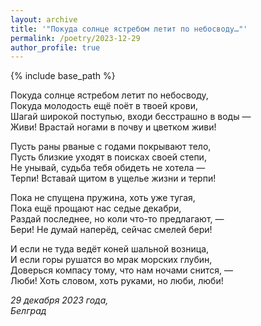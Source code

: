 ```yaml
---
layout: archive
title: '"Покуда солнце ястребом летит по небосводу…"'
permalink: /poetry/2023-12-29
author_profile: true
---
```


{% include base_path %}

Покуда солнце ястребом летит по небосводу, <br>
Покуда молодость ещё поёт в твоей крови, <br>
Шагай широкой поступью, входи бесстрашно в воды — <br>
Живи! Врастай ногами в почву и цветком живи! <br>

Пусть раны рваные с годами покрывают тело, <br>
Пусть близкие уходят в поисках своей степи, <br>
Не унывай, судьба тебя обидеть не хотела — <br>
Терпи! Вставай щитом в ущелье жизни и терпи! <br>

Пока не спущена пружина, хоть уже тугая, <br>
Пока ещё прощают нас седые декабри, <br>
Раздай последнее, но коли что-то предлагают, — <br>
Бери! Не думай наперёд, сейчас смелей бери! <br>

И если не туда ведёт коней шальной возница, <br>
И если горы рушатся во мрак морских глубин, <br>
Доверься компасу тому, что нам ночами снится, — <br>
Люби! Хоть словом, хоть руками, но люби, люби! <br>

<i>29 декабря 2023 года,</i> <br>
<i>Белград</i>
